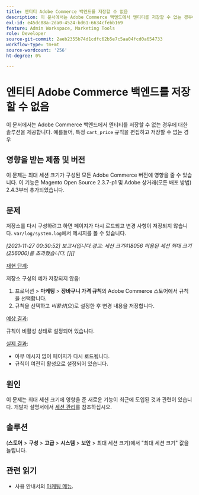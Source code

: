 ```yaml
---
title: 엔티티 Adobe Commerce 백엔드를 저장할 수 없음
description: 이 문서에서는 Adobe Commerce 백엔드에서 엔티티를 저장할 수 없는 경우에 대한 솔루션을 제공합니다. 예를 들어 특정 'cart_price' 규칙을 편집하고 저장할 수 없는 경우입니다.
exl-id: e45dc88a-2da0-4524-bd61-6634cfebb169
feature: Admin Workspace, Marketing Tools
role: Developer
source-git-commit: 2aeb2355b74d1cdfc62b5e7c5aa04fcd0a654733
workflow-type: tm+mt
source-wordcount: '256'
ht-degree: 0%

---
```


# 엔티티 Adobe Commerce 백엔드를 저장할 수 없음

이 문서에서는 Adobe Commerce 백엔드에서 엔티티를 저장할 수 없는 경우에 대한 솔루션을 제공합니다. 예를들어, 특정 `cart_price` 규칙을 편집하고 저장할 수 없는 경우

## 영향을 받는 제품 및 버전

이 문제는 최대 세션 크기가 구성된 모든 Adobe Commerce 버전에 영향을 줄 수 있습니다. 이 기능은 Magento Open Source 2.3.7-p1 및 Adobe 상거래(모든 배포 방법) 2.4.3부터 추가되었습니다.


## 문제

저장소를 다시 구성하려고 하면 페이지가 다시 로드되고 변경 사항이 저장되지 않습니다. `var/log/system.log`에서 메시지를 볼 수 있습니다.

*[2021-11-27 00:30:52] 보고서입니다.경고: 세션 크기418056 허용된 세션 최대 크기(256000)를 초과했습니다. [][]*

<u>재현 단계</u>:

저장소 구성의 예가 저장되지 않음:

1. 프로덕션 > **마케팅** > **장바구니 가격 규칙**&#x200B;의 Adobe Commerce 스토어에서 규칙을 선택합니다.
1. 규칙을 선택하고 *비활성*(으)로 설정한 후 변경 내용을 저장합니다.

<u>예상 결과</u>:

규칙이 비활성 상태로 설정되어 있습니다.

<u>실제 결과</u>:

* 아무 메시지 없이 페이지가 다시 로드됩니다.
* 규칙이 여전히 활성으로 설정되어 있습니다.

## 원인

이 문제는 최대 세션 크기에 영향을 준 새로운 기능이 최근에 도입된 것과 관련이 있습니다. 개발자 설명서에서 [세션 관리](https://experienceleague.adobe.com/ko/docs/commerce-admin/systems/security/security-session-management)를 참조하십시오.

## 솔루션

(**스토어** > **구성** > **고급** > **시스템** > **보안** > 최대 세션 크기)에서 &quot;최대 세션 크기&quot; 값을 늘립니다.

## 관련 읽기

* 사용 안내서의 [마케팅 메뉴](https://experienceleague.adobe.com/ko/docs/commerce-admin/marketing/marketing-menu).

